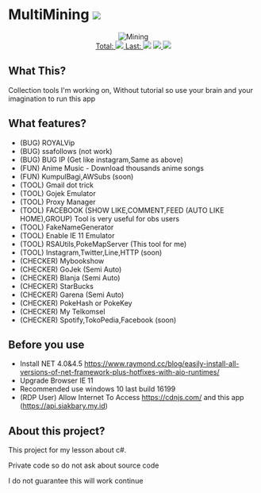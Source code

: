 # MultiMining <a href="https://github.com/akbaryahya/MultiMining/releases/latest"><img src="https://img.shields.io/github/release/akbaryahya/MultiMining.svg"/></a>

<p align="center">
  <img src="https://raw.githubusercontent.com/akbaryahya/MultiMining/master/p1.jpg" alt="Mining"/><br>
  <a href="https://github.com/akbaryahya/MultiMining/releases/latest">Total: <img src="https://img.shields.io/github/downloads/akbaryahya/MultiMining/total.svg"/> Last: <img src="https://img.shields.io/github/downloads/akbaryahya/MultiMining/latest/total.svg"/></a> <a href="https://github.com/akbaryahya/MultiMining/issues"><img src="https://img.shields.io/github/issues/akbaryahya/MultiMining.svg"/> <img src="https://img.shields.io/github/issues-closed-raw/akbaryahya/MultiMining.svg"/></a>
</p>

What This?
-------------
Collection tools I'm working on, Without tutorial so use your brain and your imagination to run this app

What features?
-------------
* (BUG) ROYALVip
* (BUG) ssafollows (not work)
* (BUG) BUG IP (Get like instagram,Same as above)
* (FUN) Anime Music - Download thousands anime songs
* (FUN) KumpulBagi,AWSubs (soon)
* (TOOL) Gmail dot trick
* (TOOL) Gojek Emulator
* (TOOL) Proxy Manager
* (TOOL) FACEBOOK (SHOW LIKE,COMMENT,FEED (AUTO LIKE HOME),GROUP) Tool is very useful for obs users
* (TOOL) FakeNameGenerator
* (TOOL) Enable IE 11 Emulator
* (TOOL) RSAUtils,PokeMapServer (This tool for me)
* (TOOL) Instagram,Twitter,Line,HTTP (soon)
* (CHECKER) Mybookshow
* (CHECKER) GoJek (Semi Auto)
* (CHECKER) Blanja (Semi Auto)
* (CHECKER) StarBucks
* (CHECKER) Garena (Semi Auto)
* (CHECKER) PokeHash or PokeKey
* (CHECKER) My Telkomsel
* (CHECKER) Spotify,TokoPedia,Facebook (soon)

Before you use
-------------
* Install NET 4.0&4.5 https://www.raymond.cc/blog/easily-install-all-versions-of-net-framework-plus-hotfixes-with-aio-runtimes/
* Upgrade Browser IE 11
* Recommended use windows 10 last build 16199
* (RDP User) Allow Internet To Access https://cdnjs.com/ and this app (https://api.siakbary.my.id)

About this project?
-------------
This project for my lesson about c#.

Private code so do not ask about source code

I do not guarantee this will work continue
